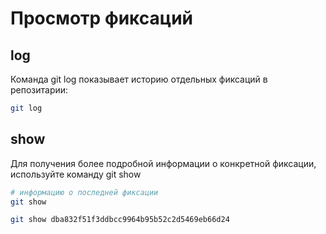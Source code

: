 # Просмотр фиксаций

## log

Команда git log показывает историю отдельных фиксаций в репозитарии:

```bash
git log
```

## show

Для получения более подробной информации о конкретной фиксации, ис­пользуйте команду git show

```bash
# информацию о последней фиксации
git show

git show dba832f51f3ddbcc9964b95b52c2d5469eb66d24
```
